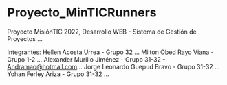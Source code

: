 # Proyecto_MinTICRunners
Proyecto MisiónTIC 2022, Desarrollo WEB - Sistema de Gestión de Proyectos
...

Integrantes:
Hellen Acosta Urrea - Grupo 32 ...
Milton Obed Rayo Viana - Grupo 1-2 ...
Alexander Murillo Jiménez - Grupo 31-32 - Andramao@hotmail.com...
Jorge Leonardo Guepud Bravo - Grupo 31-32 ...
Yohan Ferley Ariza - Grupo 31-32 ...

